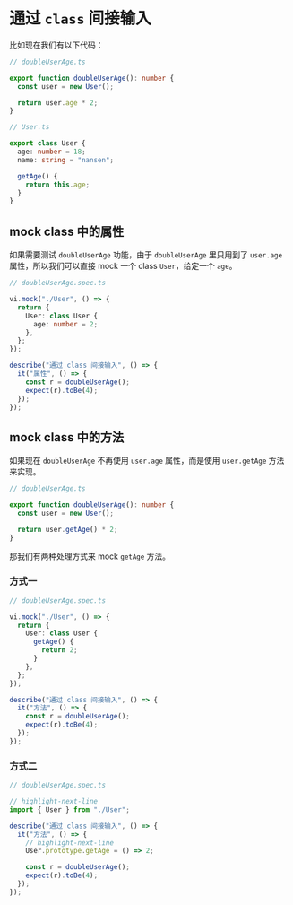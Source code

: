 # 通过 `class` 间接输入

比如现在我们有以下代码：

```ts
// doubleUserAge.ts

export function doubleUserAge(): number {
  const user = new User();

  return user.age * 2;
}
```

```ts
// User.ts

export class User {
  age: number = 18;
  name: string = "nansen";

  getAge() {
    return this.age;
  }
}
```

## mock class 中的属性

如果需要测试 `doubleUserAge` 功能，由于 `doubleUserAge` 里只用到了 `user.age` 属性，所以我们可以直接 mock 一个 class `User`，给定一个 `age`。

```ts
// doubleUserAge.spec.ts

vi.mock("./User", () => {
  return {
    User: class User {
      age: number = 2;
    },
  };
});

describe("通过 class 间接输入", () => {
  it("属性", () => {
    const r = doubleUserAge();
    expect(r).toBe(4);
  });
});
```

## mock class 中的方法

如果现在 `doubleUserAge` 不再使用 `user.age` 属性，而是使用 `user.getAge` 方法来实现。

```ts
// doubleUserAge.ts

export function doubleUserAge(): number {
  const user = new User();

  return user.getAge() * 2;
}
```

那我们有两种处理方式来 mock `getAge` 方法。

### 方式一

```ts
// doubleUserAge.spec.ts

vi.mock("./User", () => {
  return {
    User: class User {
      getAge() {
        return 2;
      }
    },
  };
});

describe("通过 class 间接输入", () => {
  it("方法", () => {
    const r = doubleUserAge();
    expect(r).toBe(4);
  });
});
```

### 方式二

```ts
// doubleUserAge.spec.ts

// highlight-next-line
import { User } from "./User";

describe("通过 class 间接输入", () => {
  it("方法", () => {
    // highlight-next-line
    User.prototype.getAge = () => 2;

    const r = doubleUserAge();
    expect(r).toBe(4);
  });
});
```
